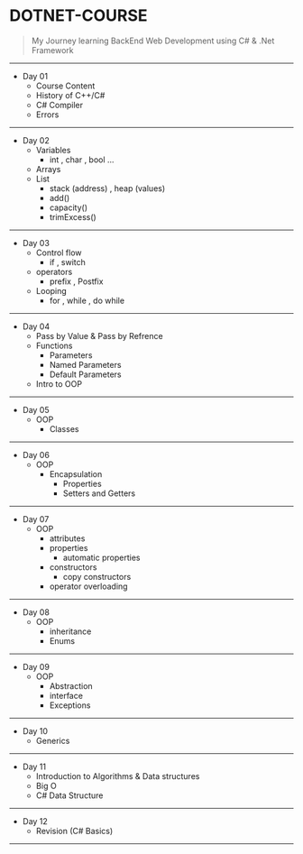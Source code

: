 # DOTNET-COURSE
> My Journey learning BackEnd Web Development using C# &amp; .Net Framework

<hr/>

- Day 01
    - Course Content 
    - History of C++/C#
    - C# Compiler
    - Errors

<hr/>


- Day 02
    - Variables
       - int , char , bool ...
    - Arrays
    - List
        - stack (address) , heap (values)
        - add()
        - capacity()
        - trimExcess()
<hr/>

- Day 03
    - Control flow
        - if , switch
    - operators
        - prefix , Postfix
    - Looping
        - for , while , do while

<hr/>

- Day 04
    - Pass by Value & Pass by Refrence
    - Functions 
        - Parameters
        - Named Parameters
        - Default Parameters
    - Intro to OOP

<hr/>

- Day 05
    - OOP 
        - Classes

<hr />

- Day 06
    - OOP
        - Encapsulation 
            - Properties
            - Setters and Getters
<hr />

- Day 07
    - OOP
        - attributes
        - properties
            - automatic properties
        - constructors
            - copy constructors
        - operator overloading

<hr /> 

- Day 08 
    - OOP
        - inheritance
        - Enums

<hr />

- Day 09
    - OOP
        - Abstraction
        - interface
        - Exceptions

<hr />

- Day 10
    - Generics

<hr />

- Day 11
    - Introduction to Algorithms & Data structures
    - Big O
    - C# Data Structure
<hr />

- Day 12
    - Revision (C# Basics)

<hr />






    